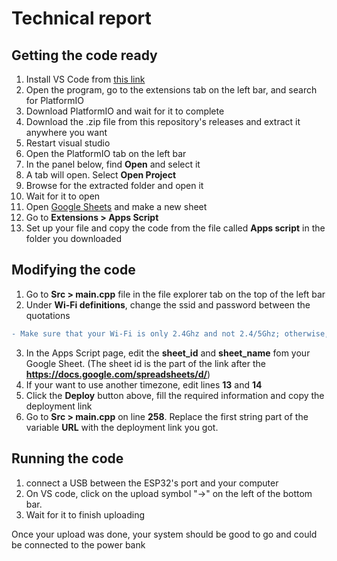 # Technical report

## Getting the code ready
1. Install VS Code from [this link](https://code.visualstudio.com/download)
2. Open the program, go to the extensions tab on the left bar, and search for PlatformIO
3. Download PlatformIO and wait for it to complete
4. Download the .zip file from this repository's releases and extract it anywhere you want
5. Restart visual studio
6. Open the PlatformIO tab on the left bar
7. In the panel below, find **Open** and select it
8. A tab will open. Select **Open Project**
9. Browse for the extracted folder and open it
10. Wait for it to open
11. Open [Google Sheets](sheets.google.com) and make a new sheet
12. Go to **Extensions > Apps Script**
13. Set up your file and copy the code from the file called **Apps script** in the folder you downloaded

## Modifying the code
1. Go to **Src > main.cpp** file in the file explorer tab on the top of the left bar
2. Under **Wi-Fi definitions**, change the ssid and password between the quotations
```diff
- Make sure that your Wi-Fi is only 2.4Ghz and not 2.4/5Ghz; otherwise, it won't work!
```
3. In the Apps Script page, edit the **sheet_id** and **sheet_name** fom your Google Sheet. (The sheet id is the part of the link after the **https://docs.google.com/spreadsheets/d/**)
5. If your want to use another timezone, edit lines **13** and **14**
6. Click the **Deploy** button above, fill the required information and copy the deployment link
7. Go to **Src > main.cpp** on line **258**. Replace the first string part of the variable **URL** with the deployment link you got.

## Running the code
1. connect a USB between the ESP32's port and your computer
2. On VS code, click on the upload symbol "→" on the left of the bottom bar.
3. Wait for it to finish uploading

Once your upload was done, your system should be good to go and could be connected to the power bank 
